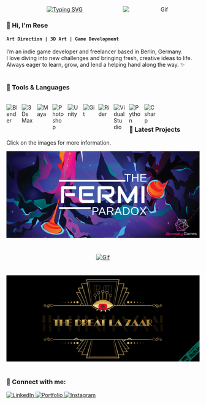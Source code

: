 <!-- Typewriter -->
<!-- https://github.com/DenverCoder1/readme-typing-svg -- for typwriter text -->
<p align="center">
  <a href="https://git.io/typing-svg"><img src="https://readme-typing-svg.demolab.com?font=monserat&weight=500&size=25&duration=4000&pause=1005&color=CD14BC&center=true&vCenter=true&width=435&lines=Welcome;lets+push+things+forward" alt="Typing SVG" /></a>

<!-- GIF -->
<!-- https://www.3dgifmaker.com/Glitch -- create gifs -->
<!-- https://github.com/Anmol-Baranwal/Cool-GIFs-For-GitHub -- for implementing gifs -->
<img align="right" alt="Gif" src="https://github.com/picmansmodel/picmansmodel/blob/main/FlipPhone.gif?raw=true" width="200" />



<!-- Emojis -->
<!-- https://gist.github.com/rxaviers/7360908 -- for emoji images -->

<!-- SYNTAX -->
<!-- https://github.com/darsaveli/Readme-Markdown-Syntax -- for syntax -->
<!-- https://docs.github.com/en/get-started/writing-on-github/getting-started-with-writing-and-formatting-on-github/basic-writing-and-formatting-syntax -- for syntax -->

### :octopus: Hi, I'm Rese 

**`Art Direction | 3D Art | Game Development`**
<br />
<br />
I’m an indie game developer and freelancer based in Berlin, Germany. 
<br />
I love diving into new challenges and bringing fresh, creative ideas to life.
<br />
Always eager to learn, grow, and lend a helping hand along the way. :sparkles:
<br />
<br />


### 🧰 Tools & Languages

<br />
<!-- Icons -->
<!-- https://devicon.dev/ -- for SVG images -->

<img align="left" alt="Blender" width="30px" style="padding-right:10px;" src="https://cdn.jsdelivr.net/gh/devicons/devicon@latest/icons/blender/blender-original.svg" />          
<img align="left" alt="3Ds Max" width="30px" style="padding-right:10px;" src="https://cdn.jsdelivr.net/gh/devicons/devicon@latest/icons/threedsmax/threedsmax-original.svg" />
<img align="left" alt="Maya" width="30px" style="padding-right:10px;" src="https://cdn.jsdelivr.net/gh/devicons/devicon@latest/icons/maya/maya-original.svg" />
<img align="left" alt="Photoshop" width="30px" style="padding-right:10px;" src="https://cdn.jsdelivr.net/gh/devicons/devicon@latest/icons/photoshop/photoshop-original.svg" />
<img align="left" alt="Unity" width="30px" style="padding-right:10px;" src="https://cdn.jsdelivr.net/gh/devicons/devicon@latest/icons/unity/unity-original.svg" />
<img align="left" alt="Git" width="30px" style="padding-right:10px;" src="https://cdn.jsdelivr.net/gh/devicons/devicon/icons/git/git-original.svg" />
<img align="left" alt="Rider" width="30px" style="padding-right:10px;" src="https://cdn.jsdelivr.net/gh/devicons/devicon@latest/icons/rider/rider-original.svg" />
<img align="left" alt="VidualStudio" width="30px" style="padding-right:10px;" src="https://cdn.jsdelivr.net/gh/devicons/devicon@latest/icons/visualstudio/visualstudio-original.svg" />
<img align="left" alt="Python" width="30px" style="padding-right:10px;" src="https://cdn.jsdelivr.net/gh/devicons/devicon/icons/python/python-plain.svg" />
<img align="left" alt="Csharp" width="30px" style="padding-right:10px;" src="https://cdn.jsdelivr.net/gh/devicons/devicon@latest/icons/csharp/csharp-original.svg" />
<br />

#

### :purple_heart: Latest Projects

Click on the images for more information.

  <!-- Fermi Paradox -->
<p align="center">
  <!-- Image -->
  <a href="https://fermi-paradox.com/">
    <img src="https://github.com/picmansmodel/picmansmodel/blob/main/FermiHeaderBbackground.PNG" /></a>
<br />

#
  <!-- Bloddletter -->

  <!-- MP4 CONVERTER INTO LOTTIE IS ONLY FOR WEBSIDES-->
  <!-- https://observablehq.com/@forresto/video-to-lottie -- converter -->
  <!-- https://github.com/LottieFiles/lottie-player/blob/master/README.md -- hwo to use -->
  <!-- GET LOTTIE PLAYER -->
  <!-- <script src="https://unpkg.com/@lottiefiles/lottie-player@1/dist/lottie-player.js"></script>-->
  <!-- <lottie-player src="https://raw.githubusercontent.com/picmansmodel/picmansmodel/refs/heads/main/Bloodletter-moshed-07-05-17-02-08-835.mp4.lottie.json"  background="transparent"  speed="1"  loop  autoplay></lottie-player></a>-->

  <!-- EMBED VIDEO IS ONLY FOR WEBSIDES -->
  <!-- https://github.com/nathancy/jekyll-embed-video -- FOR GIT HUB -->

<p align="center">
  <a href="https://www.artstation.com/embed/82294664">
  <!-- GIF -->
  <img alt="Gif" src="https://github.com/picmansmodel/picmansmodel/blob/main/Bloodletter-moshed-07-05-18-12-10-893.gif?raw=true" /></a>
<br />

#
  <!-- THE GREAT LA ZAAR -->

  <!-- EMBED VIDEO -->
  <!-- https://github.com/nathancy/jekyll-embed-video -- FOR GIT HUB -->
<p align="center">
  <!-- Image -->
  <a href="https://picmansmodel.itch.io/the-great-la-zaar">
    <img src="https://raw.githubusercontent.com/picmansmodel/picmansmodel/refs/heads/main/PZHeaderBbackground.PNG" /></a>
<br />


</p>


#

###  :pizza: Connect with me:

<!-- BADGES -->
<!-- https://shields.io/badges -- for Badge images -->
<p align="left">
  <a href="https://www.linkedin.com/in/theresaschlag/">
    <img alt="LinkedIn" src="https://img.shields.io/badge/%20LinkedIn%20-CD14BC" /> 
  <a href="https://theresa-schlag.com/">
    <img alt="Portfolio" src="https://img.shields.io/badge/%20Portfolio%20-CD14BC" /> 
  <a href="https://www.instagram.com/picmansmodel/">
    <img alt="Instagram" src="https://img.shields.io/badge/%20Instagram%20-CD14BC" />   
</p>
